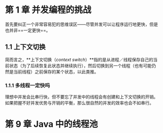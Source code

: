 # 第 1 章   并发编程的挑战



首先要纠正一个非常容易犯的思维误区——尽管并发可以让程序运行地更快，但是也并非==一定更快==。



## 1.1   上下文切换

简而言之，**上下文切换（*context switch*）**指的是从进程／线程保存自己的当前状态（为了后续恢复此状态并继续执行），然后切换到另一个线程（也有可能仍然是当前线程）之前保存的某个状态，以此类推。

### 1.1.1   多线程一定快吗

理想中并发会比串行快，但不要忘了并发中的线程会有创建和上下文切换的开销。如果把握不好并发优势与开销的平衡，那么很自然的并发的效率也会不如串行。









# 第 9 章   Java 中的线程池



